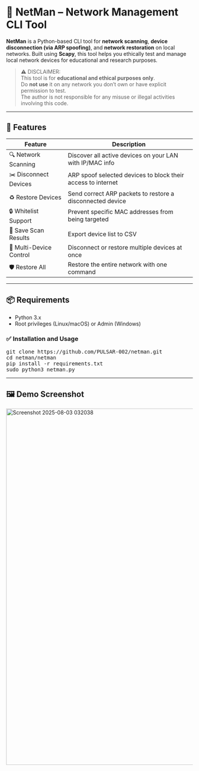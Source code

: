 # 🔌 NetMan – Network Management CLI Tool

**NetMan** is a Python-based CLI tool for **network scanning**, **device disconnection (via ARP spoofing)**, and **network restoration** on local networks. Built using **Scapy**, this tool helps you ethically test and manage local network devices for educational and research purposes.

> ⚠️ DISCLAIMER:  
> This tool is for **educational and ethical purposes only**.  
> Do **not use** it on any network you don’t own or have explicit permission to test.  
> The author is not responsible for any misuse or illegal activities involving this code.

---

## 🧰 Features

| Feature                    | Description                                                  |
|---------------------------|--------------------------------------------------------------|
| 🔍 Network Scanning        | Discover all active devices on your LAN with IP/MAC info     |
| ✂️ Disconnect Devices      | ARP spoof selected devices to block their access to internet |
| ♻️ Restore Devices         | Send correct ARP packets to restore a disconnected device     |
| 🔒 Whitelist Support       | Prevent specific MAC addresses from being targeted           |
| 📄 Save Scan Results       | Export device list to CSV                                    |
| 👥 Multi-Device Control     | Disconnect or restore multiple devices at once               |
| 🛡️ Restore All            | Restore the entire network with one command                  |

---

## 📦 Requirements

- Python 3.x
- Root privileges (Linux/macOS) or Admin (Windows)

### ✅ Installation and Usage

<pre>
git clone https://github.com/PULSAR-002/netman.git
cd netman/netman
pip install -r requirements.txt
sudo python3 netman.py
</pre>


---

## 🖼️ Demo Screenshot
<img width="1913" height="960" alt="Screenshot 2025-08-03 032038" src="https://github.com/user-attachments/assets/a26230de-c5e9-4a39-85fe-01390ccb818c" />
